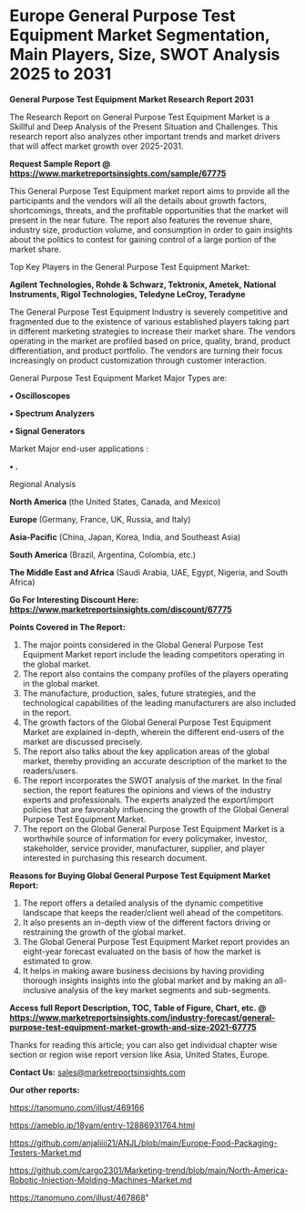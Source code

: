 # Europe General Purpose Test Equipment Market Segmentation, Main Players, Size, SWOT Analysis 2025 to 2031

<strong>General Purpose Test Equipment Market Research Report 2031</strong>

The Research Report on General Purpose Test Equipment Market is a Skillful and Deep Analysis of the Present Situation and Challenges. This research report also analyzes other important trends and market drivers that will affect market growth over 2025-2031.

<strong>Request Sample Report @ <a href=https://www.marketreportsinsights.com/sample/67775>https://www.marketreportsinsights.com/sample/67775</a></strong>

This General Purpose Test Equipment market report aims to provide all the participants and the vendors will all the details about growth factors, shortcomings, threats, and the profitable opportunities that the market will present in the near future. The report also features the revenue share, industry size, production volume, and consumption in order to gain insights about the politics to contest for gaining control of a large portion of the market share.

Top Key Players in the General Purpose Test Equipment Market:

<strong>Agilent Technologies, Rohde & Schwarz, Tektronix, Ametek, National Instruments, Rigol Technologies, Teledyne LeCroy, Teradyne</strong>

The General Purpose Test Equipment Industry is severely competitive and fragmented due to the existence of various established players taking part in different marketing strategies to increase their market share. The vendors operating in the market are profiled based on price, quality, brand, product differentiation, and product portfolio. The vendors are turning their focus increasingly on product customization through customer interaction.

General Purpose Test Equipment Market Major Types are:

<strong>• Oscilloscopes

• Spectrum Analyzers

• Signal Generators</strong>

Market Major end-user applications :

<strong>• .</strong>

Regional Analysis

</u><strong><b>North America</b></strong> (the United States, Canada, and Mexico)

<strong><b>Europe </b></strong>(Germany, France, UK, Russia, and Italy)

<strong><b>Asia-Pacific</b></strong> (China, Japan, Korea, India, and Southeast Asia)

<strong><b>South America</b></strong> (Brazil, Argentina, Colombia, etc.)

<strong><b>The Middle East and Africa</b></strong> (Saudi Arabia, UAE, Egypt, Nigeria, and South Africa)

<strong>Go For Interesting Discount Here: <a href=https://www.marketreportsinsights.com/discount/67775>https://www.marketreportsinsights.com/discount/67775</a></strong>

<strong>Points Covered in The Report:</strong>
<ol>
  <li>The major points considered in the Global General Purpose Test Equipment Market report include the leading competitors operating in the global market.</li>
  <li>The report also contains the company profiles of the players operating in the global market.</li>
  <li>The manufacture, production, sales, future strategies, and the technological capabilities of the leading manufacturers are also included in the report.</li>
  <li>The growth factors of the Global General Purpose Test Equipment Market are explained in-depth, wherein the different end-users of the market are discussed precisely.</li>
  <li>The report also talks about the key application areas of the global market, thereby providing an accurate description of the market to the readers/users.</li>
  <li>The report incorporates the SWOT analysis of the market. In the final section, the report features the opinions and views of the industry experts and professionals. The experts analyzed the export/import policies that are favorably influencing the growth of the Global General Purpose Test Equipment Market.</li>
  <li>The report on the Global General Purpose Test Equipment Market is a worthwhile source of information for every policymaker, investor, stakeholder, service provider, manufacturer, supplier, and player interested in purchasing this research document.</li>
</ol>
<strong>Reasons for Buying Global General Purpose Test Equipment Market Report:</strong>

<ol>
  <li>The report offers a detailed analysis of the dynamic competitive landscape that keeps the reader/client well ahead of the competitors.</li>
  <li>It also presents an in-depth view of the different factors driving or restraining the growth of the global market.</li>
  <li>The Global General Purpose Test Equipment Market report provides an eight-year forecast evaluated on the basis of how the market is estimated to grow.</li>
  <li>It helps in making aware business decisions by having providing thorough insights insights into the global market and by making an all-inclusive analysis of the key market segments and sub-segments.</li>
</ol>
<strong>Access full Report Description, TOC, Table of Figure, Chart, etc. @ <a href=https://www.marketreportsinsights.com/industry-forecast/general-purpose-test-equipment-market-growth-and-size-2021-67775>https://www.marketreportsinsights.com/industry-forecast/general-purpose-test-equipment-market-growth-and-size-2021-67775</a></strong>


Thanks for reading this article; you can also get individual chapter wise section or region wise report version like Asia, United States, Europe.

<strong>Contact Us:</strong>
sales@marketreportsinsights.com

<strong>Our other reports:</strong>

<a href=https://tanomuno.com/illust/469166>https://tanomuno.com/illust/469166</a>

<a href=https://ameblo.jp/18yam/entry-12886931764.html>https://ameblo.jp/18yam/entry-12886931764.html</a>

<a href=https://github.com/anjaliiii21/ANJL/blob/main/Europe-Food-Packaging-Testers-Market.md>https://github.com/anjaliiii21/ANJL/blob/main/Europe-Food-Packaging-Testers-Market.md</a>

<a href=https://github.com/cargo2301/Marketing-trend/blob/main/North-America-Robotic-Injection-Molding-Machines-Market.md>https://github.com/cargo2301/Marketing-trend/blob/main/North-America-Robotic-Injection-Molding-Machines-Market.md</a>

<a href=https://tanomuno.com/illust/467868>https://tanomuno.com/illust/467868</a>"
